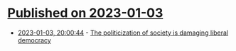 # [Published on 2023-01-03](index.md)

* [2023-01-03, 20:00:44](https://news.ycombinator.com/item?id=34237148) - [The politicization of society is damaging liberal democracy](https://thomasprosser.substack.com/p/the-extension-of-political-conflict)
